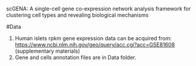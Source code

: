 scGENA: A single-cell gene co-expression network analysis framework for clustering cell types and revealing biological mechanisms


#Data
1. Human islets rpkm gene expression data can be acquired from: https://www.ncbi.nlm.nih.gov/geo/query/acc.cgi?acc=GSE81608 (supplementary materials)
2. Gene and cells annotation files are in Data folder.
